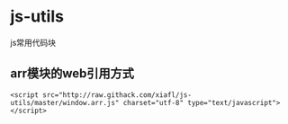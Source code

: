 # js-utils
js常用代码块

## arr模块的web引用方式
```
<script src="http://raw.githack.com/xiafl/js-utils/master/window.arr.js" charset="utf-8" type="text/javascript"></script>
```

